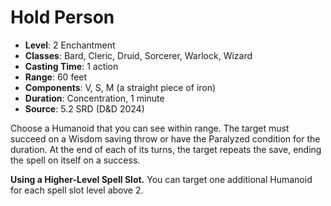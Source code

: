 # Hold Person

- **Level**: 2 Enchantment
- **Classes**: Bard, Cleric, Druid, Sorcerer, Warlock, Wizard
- **Casting Time**: 1 action
- **Range**: 60 feet
- **Components**: V, S, M (a straight piece of iron)
- **Duration**: Concentration, 1 minute
- **Source**: 5.2 SRD (D&D 2024)

Choose a Humanoid that you can see within range. The target must succeed on a Wisdom saving throw or have the Paralyzed condition for the duration. At the end of each of its turns, the target repeats the save, ending the spell on itself on a success.

**Using a Higher-Level Spell Slot.** You can target one additional Humanoid for each spell slot level above 2.
